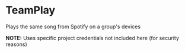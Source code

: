 # TeamPlay
Plays the same song from Spotify on a group's devices

**NOTE:** Uses specific project credentials not included here (for security reasons)
